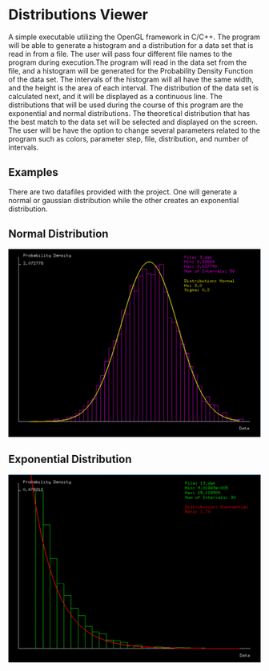 # Distributions Viewer

A simple executable utilizing the OpenGL framework in C/C++. The program will be able to generate a histogram and a distribution for a data set that is
read in from a file. The user will pass four different file names to the program during execution.The program will read in the data set from the file, and
a histogram will be generated for the Probability Density Function of the data set. The intervals of the histogram will all have the same width, and the
height is the area of each interval. The distribution of the data set is calculated next, and it will be displayed as a continuous line. The distributions
that will be used during the course of this program are the exponential and normal distributions. The theoretical distribution that has the best match to the
data set will be selected and displayed on the screen. The user will be have the option to change several parameters related to the program such as colors,
parameter step, file, distribution, and number of intervals.

## Examples

There are two datafiles provided with the project. One will generate a normal or gaussian distribution while the other creates an exponential distribution.

## Normal Distribution

![normal](.images/normal.png)

## Exponential Distribution

![expo](.images/expo.png)
